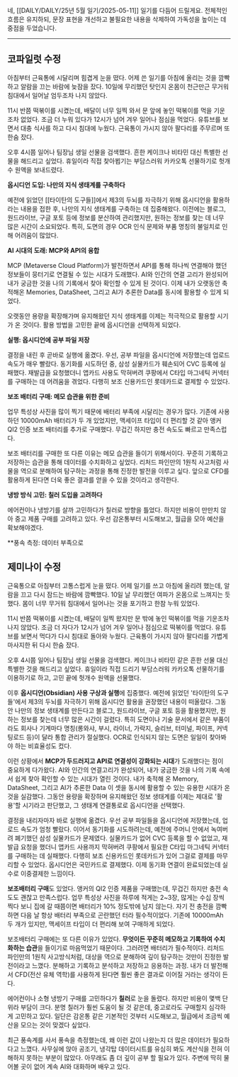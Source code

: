 네, [[DAILY/DAILY/25년 5월 일기/2025-05-11]] 일기를 다듬어 드릴게요. 전체적인 흐름은 유지하되, 문장 표현을 개선하고 불필요한 내용을 삭제하여 가독성을 높이는 데 중점을 두었습니다.

---

## 코파일럿 수정

아침부터 근육통에 시달리며 힘겹게 눈을 떴다. 어제 쓴 일기를 아침에 올리는 것을 깜빡하고 알람을 끄는 바람에 늦잠을 잤다. 10일에 무리했던 탓인지 온몸이 천근만근 무거워 침대에서 일어날 엄두조차 나지 않았다.

11시 반쯤 떡볶이를 시켰는데, 배달이 너무 일찍 와서 문 앞에 놓인 떡볶이를 먹을 기운조차 없었다. 조금 더 누워 있다가 12시가 넘어 겨우 일어나 점심을 먹었다. 유튜브를 보면서 대충 식사를 하고 다시 침대에 누웠다. 근육통이 가시지 않아 팔다리를 주무르며 또 한숨 잤다.

오후 4시쯤 일어나 팀장님 생일 선물을 검색했다. 흔한 케이크나 비타민 대신 특별한 선물을 해드리고 싶었다. 휴일이라 직접 찾아뵙기는 부담스러워 카카오톡 선물하기로 헛개수 원액을 보내드렸다.

**옵시디언 도입: 나만의 지식 생태계를 구축하다**

예전에 읽었던 [[타이탄의 도구들]]에서 제3의 두뇌를 자극하기 위해 옵시디언을 활용하라는 내용을 접한 후, 나만의 지식 생태계를 구축하는 데 집중해왔다. 이전에는 블로그, 원드라이브, 구글 포토 등에 정보를 분산하여 관리했지만, 원하는 정보를 찾는 데 너무 많은 시간이 소요되었다. 특히, 도면의 경우 OCR 인식 문제와 부품 명칭의 불일치로 인해 어려움이 많았다.

**AI 시대의 도래: MCP와 API의 융합**

MCP (Metaverse Cloud Platform)가 발전하면서 API를 통해 하나씩 연결해야 했던 정보들이 뭉터기로 연결될 수 있는 시대가 도래했다. AI와 인간의 연결 고리가 완성되어 내가 궁금한 것을 나의 기록에서 찾아 확인할 수 있게 된 것이다. 이제 내가 오랫동안 축적해온 Memories, DataSheet, 그리고 AI가 추론한 Data를 동시에 활용할 수 있게 되었다.

오랫동안 용량을 확장해가며 유지해왔던 지식 생태계를 이제는 적극적으로 활용할 시기가 온 것이다. 활용 방법을 고민한 끝에 옵시디언을 선택하게 되었다.

**실행: 옵시디언에 공부 파일 저장**

결정을 내린 후 곧바로 실행에 옮겼다. 우선, 공부 파일을 옵시디언에 저장했는데 업로드 속도가 매우 빨랐다. 동기화를 시도하던 중, 삼성 실물카드가 훼손되어 CVC 등록에 실패했다. 재발급을 요청했더니 앱카드 사용도 막혀버려 쿠팡에서 C타입 마그네틱 커넥터를 구매하는 데 어려움을 겪었다. 다행히 보조 신용카드인 롯데카드로 결제할 수 있었다.

**보조 배터리 구매: 메모 습관을 위한 준비**

업무 특성상 사진을 많이 찍기 때문에 배터리 부족에 시달리는 경우가 많다. 기존에 사용하던 10000mAh 배터리가 두 개 있었지만, 맥세이프 타입이 더 편리할 것 같아 앵커 QI2 인증 보조 배터리를 추가로 구매했다. 무겁긴 하지만 충전 속도도 빠르고 만족스럽다.

보조 배터리를 구매한 또 다른 이유는 메모 습관을 들이기 위해서이다. 꾸준히 기록하고 저장하는 습관을 통해 데이터를 수치화하고 싶었다. 리처드 파인만의 1원칙 사고처럼 사물을 역으로 분해하여 탐구하는 과정을 통해 진정한 발전을 이루고 싶다. 앞으로 CFD를 활용하게 된다면 더욱 좋은 결과를 얻을 수 있을 것이라고 생각한다.

**냉방 방식 고민: 칠러 도입을 고려하다**

에어컨이나 냉방기를 살까 고민하다가 칠러로 방향을 틀었다. 하지만 비용이 만만치 않아 중고 제품 구매를 고려하고 있다. 우선 감온통부터 시도해보고, 월급을 모아 예산을 확보해야겠다.

**풍속 측정: 데이터 부족으로



## 제미나이 수정

근육통으로 아침부터 고통스럽게 눈을 떴다. 어제 일기를 쓰고 아침에 올리려 했는데, 알람을 끄고 다시 잠드는 바람에 깜빡했다. 10일 날 무리했던 여파가 온몸으로 느껴지는 듯했다. 몸이 너무 무거워 침대에서 일어나는 것을 포기하고 한참 누워 있었다.

11시 반쯤 떡볶이를 시켰는데, 배달이 일찍 왔지만 문 밖에 놓인 떡볶이를 먹을 기운조차 나지 않았다. 조금 더 자다가 12시가 넘어 겨우 일어나 점심으로 떡볶이를 먹었다. 유튜브를 보면서 먹다가 다시 침대로 돌아와 누웠다. 근육통이 가시지 않아 팔다리를 가볍게 마사지한 뒤 다시 한숨 잤다.

오후 4시쯤 일어나 팀장님 생일 선물을 검색했다. 케이크나 비타민 같은 흔한 선물 대신 특별한 것을 해드리고 싶었다. 휴일이라 직접 드리기 부담스러워 카카오톡 선물하기를 이용하기로 하고, 고민 끝에 헛개수 원액을 선물했다.

이후 **옵시디언(Obsidian) 사용 구상과 실행**에 집중했다. 예전에 읽었던 '타이탄의 도구들'에서 제3의 두뇌를 자극하기 위해 옵시디언 활용을 권장했던 내용이 떠올랐다. 그동안 나만의 정보 생태계를 만든다고 블로그, 원드라이브, 구글 포토 등을 활용했지만, 원하는 정보를 찾는데 너무 많은 시간이 걸렸다. 특히 도면이나 기술 문서에서 같은 부품이라도 회사나 기계마다 명칭(롱와샤, 부시, 라이너, 가락지, 슬리브, 터미널, 파이프, 커넥팅로드 등)이 달라 통합 관리가 절실했다. OCR로 인식되지 않는 도면은 일일이 찾아봐야 하는 비효율성도 컸다.

이런 상황에서 **MCP가 두드러지고 API로 연결성이 강화되는 시대**가 도래했다는 점이 중요하게 다가왔다. AI와 인간의 연결고리가 완성되어, 내가 궁금한 것을 나의 기록 속에서 쉽게 찾아 확인할 수 있는 시대가 열린 것이다. 내가 축적해 온 Memory, DataSheet, 그리고 AI가 추론한 Data 이 셋을 동시에 활용할 수 있는 유용한 시대가 온 것을 실감했다. 그동안 용량을 확장하며 유지해왔던 정보 생태계를 이제는 제대로 '활용'할 시기라고 판단했고, 그 생태계 연결통로로 옵시디언을 선택했다.

결정을 내리자마자 바로 실행에 옮겼다. 우선 공부 파일들을 옵시디언에 저장했는데, 업로드 속도가 엄청 빨랐다. 이어서 동기화를 시도하려는데, 예전에 주머니 안에서 녹여버려 폐기했던 삼성 실물카드가 문제였다. 실물카드가 없어 CVC 등록을 할 수 없었고, 재발급 요청을 했더니 앱카드 사용까지 막혀버려 쿠팡에서 필요한 C타입 마그네틱 커넥터를 구매하는 데 실패했다. 다행히 보조 신용카드인 롯데카드가 있어 그걸로 결제를 마무리할 수 있었다.
옵시디언은 국민카드로 결제했다. 이제 동기화 연결이 완료되었는데 실수로 이중결제한 느낌이다.  

**보조배터리 구매**도 있었다. 앵커의 QI2 인증 제품을 구매했는데, 무겁긴 하지만 충전 속도도 괜찮고 만족스럽다. 업무 특성상 사진을 하루에 적게는 2~3장, 많게는 수십 장씩 찍다 보니 집에 갈 때쯤이면 배터리가 10% 정도밖에 남지 않는다. 자기 전 충전을 깜빡하면 다음 날 항상 배터리 부족으로 곤란했던 터라 필수적이었다. 기존에 10000mAh 두 개가 있지만, 맥세이프 타입이 더 편리해 보여 구매하게 되었다.

보조배터리 구매에는 또 다른 이유가 있었다. **무엇이든 꾸준히 메모하고 기록하여 수치화하는 습관**을 들이기로 마음먹었기 때문이다. 그러려면 배터리가 필수적이다. 리처드 파인만의 1원칙 사고방식처럼, 대상을 역으로 분해하여 깊이 탐구하는 것만이 진정한 발전이라고 느꼈다. 분해하고 기록하고 분석하고 저장하고 응용하는 과정. 내가 더 발전해서 CFD(전산 유체 역학)를 사용하게 된다면 훨씬 좋은 결과로 이어질 거라는 생각이 든다.

에어컨이나 소형 냉방기 구매를 고민하다가 **칠러**로 눈을 돌렸다. 하지만 비용이 몇백 단위라 부담이 크다. 분명 칠러가 훨씬 도움이 될 것 같은데, 중고로라도 구매할지 심각하게 고민하고 있다. 일단은 감온통 같은 기본적인 것부터 시도해보고, 월급에서 조금씩 예산을 모으는 것이 맞겠다 싶었다.

최근 풍속계를 사서 풍속을 측정했는데, 왜 이런 값이 나왔는지 더 많은 데이터가 필요하다고 느꼈다. 사무실에 앉아 공조기, 냉각탑 데이터시트를 유심히 봐도 계산식을 전혀 이해하지 못하는 부분이 많았다. 아무래도 좀 더 깊이 공부 할 필요가 있다. 주변에 딱히 물어볼 곳이 없어 계속 AI와 대화하며 배우고 있다.